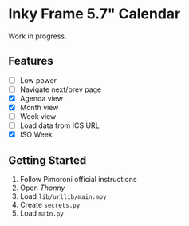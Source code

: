 # Inky Frame 5.7" Calendar

Work in progress.

## Features

- [ ] Low power
- [ ] Navigate next/prev page
- [x] Agenda view
- [x] Month view
- [ ] Week view
- [ ] Load data from ICS URL
- [x] ISO Week

## Getting Started

1. Follow Pimoroni official instructions
2. Open _Thonny_
3. Load `lib/urllib/main.mpy`
4. Create `secrets.py`
5. Load `main.py`

